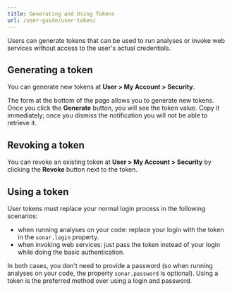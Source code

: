 ```yaml
---
title: Generating and Using Tokens
url: /user-guide/user-token/
---
```


Users can generate tokens that can be used to run analyses or invoke web services without access to the user's actual credentials.

## Generating a token

You can generate new tokens at **User > My Account > Security**.

The form at the bottom of the page allows you to generate new tokens. Once you click the **Generate** button, you will see the token value. Copy it immediately; once you dismiss the notification you will not be able to retrieve it.

## Revoking a token

You can revoke an existing token at **User > My Account > Security** by clicking the **Revoke** button next to the token.

## Using a token

User tokens must replace your normal login process in the following scenarios:

* when running analyses on your code: replace your login with the token in the `sonar.login` property. 
* when invoking web services: just pass the token instead of your login while doing the basic authentication.

In both cases, you don't need to provide a password (so when running analyses on your code, the property `sonar.password` is optional). Using a token is the preferred method over using a login and password.